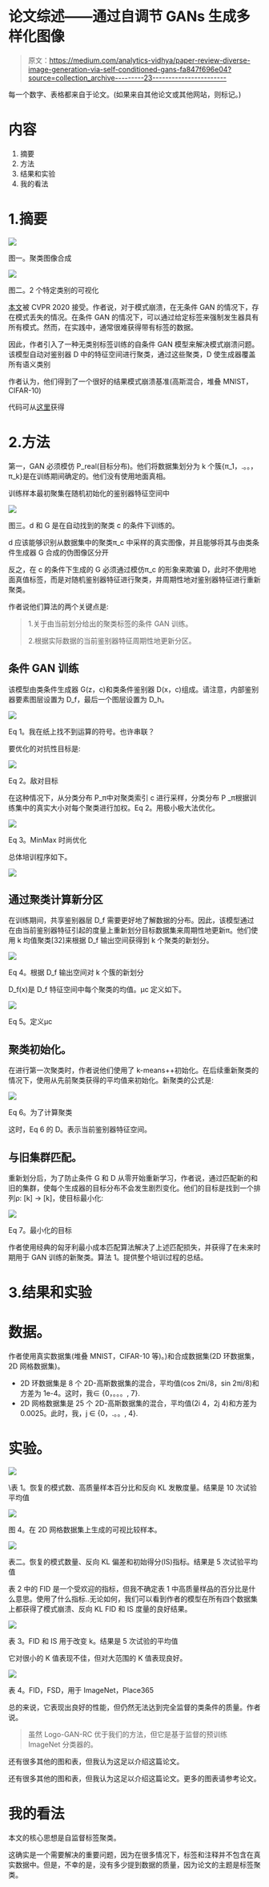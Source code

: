 # 论文综述——通过自调节 GANs 生成多样化图像

> 原文：<https://medium.com/analytics-vidhya/paper-review-diverse-image-generation-via-self-conditioned-gans-fa847f696e04?source=collection_archive---------23----------------------->

每一个数字、表格都来自于论文。(如果来自其他论文或其他网站，则标记。)

# 内容

1.  摘要
2.  方法
3.  结果和实验
4.  我的看法

# 1.摘要

![](img/574fd44cc776586a72be5c05eac85b14.png)

图一。聚类图像合成

![](img/872b389df64e56110e83a4f3394d1a5f.png)

图二。2 个特定类别的可视化

[本文](https://arxiv.org/abs/2006.10728)被 CVPR 2020 接受。作者说，对于模式崩溃，在无条件 GAN 的情况下，存在模式丢失的情况。在条件 GAN 的情况下，可以通过给定标签来强制发生器具有所有模式。然而，在实践中，通常很难获得带有标签的数据。

因此，作者引入了一种无类别标签训练的自条件 GAN 模型来解决模式崩溃问题。该模型自动对鉴别器 D 中的特征空间进行聚类，通过这些聚类，D 使生成器覆盖所有语义类别

作者认为，他们得到了一个很好的结果模式崩溃基准(高斯混合，堆叠 MNIST，CIFAR-10)

代码可从[这里](https://github.com/stevliu/self-conditioned-gan)获得

# 2.方法

第一，GAN 必须模仿 P_real(目标分布)。他们将数据集划分为 k 个簇{π_1，.。。，π_k}是在训练期间确定的。他们没有使用地面真相。

训练样本最初聚集在随机初始化的鉴别器特征空间中

![](img/3132eb391a5c1601a69b5798c1b18a38.png)

图三。d 和 G 是在自动找到的聚类 c 的条件下训练的。

d 应该能够识别从数据集中的聚类π_c 中采样的真实图像，并且能够将其与由类条件生成器 G 合成的伪图像区分开

反之，在 c 的条件下生成的 G 必须通过模仿π_c 的形象来欺骗 D，此时不使用地面真值标签，而是对随机鉴别器特征进行聚类，并周期性地对鉴别器特征进行重新聚类。

作者说他们算法的两个关键点是:

> 1.关于由当前划分给出的聚类标签的条件 GAN 训练。
> 
> 2.根据实际数据的当前鉴别器特征周期性地更新分区。

## 条件 GAN 训练

该模型由类条件生成器 G(z，c)和类条件鉴别器 D(x，c)组成。请注意，内部鉴别器要素图层设置为 D_f，最后一个图层设置为 D_h。

![](img/4d93c9ca76e07b2d1de137a755f95e49.png)

Eq 1。我在纸上找不到运算的符号。也许串联？

要优化的对抗性目标是:

![](img/57e6ec880da964fb616e85a00c76b954.png)

Eq 2。敌对目标

在这种情况下，从分类分布 P_π中对聚类索引 c 进行采样，分类分布 P _π根据训练集中的真实大小对每个聚类进行加权。Eq 2。用极小极大法优化。

![](img/55b63e4892c98d6aac80e7df0200dffe.png)

Eq 3。MinMax 时尚优化

总体培训程序如下。

![](img/28f8dd2d27932cde7a340ac0bdc44063.png)

## 通过聚类计算新分区

在训练期间，共享鉴别器层 D_f 需要更好地了解数据的分布。因此，该模型通过在由当前鉴别器特征引起的度量上重新划分目标数据集来周期性地更新π。他们使用 k 均值聚类[32]来根据 D_f 输出空间获得到 k 个聚类的新划分。

![](img/64e9b9cc0bc793af4b6ca7fb4ab4c2b2.png)

Eq 4。根据 D_f 输出空间对 k 个簇的新划分

D_f(x)是 D_f 特征空间中每个聚类的均值。μc 定义如下。

![](img/0878df38bffb04f33d0275bdfdf4a790.png)

Eq 5。定义μc

## 聚类初始化。

在进行第一次聚类时，作者说他们使用了 k-means++初始化。在后续重新聚类的情况下，使用从先前聚类获得的平均值来初始化。新聚类的公式是:

![](img/0f1b4c17ae3f70cc18c461794016f3af.png)

Eq 6。为了计算聚类

这时，Eq 6 的 D。表示当前鉴别器特征空间。

## 与旧集群匹配。

重新划分后，为了防止条件 G 和 D 从零开始重新学习，作者说，通过匹配新的和旧的集群，使每个生成器的目标分布不会发生剧烈变化。他们的目标是找到一个排列ρ: [k] → [k]，使目标最小化:

![](img/09fd5c57a963afa63c5391c6dc1a8310.png)

Eq 7。最小化的目标

作者使用经典的匈牙利最小成本匹配算法解决了上述匹配损失，并获得了在未来时期用于 GAN 训练的新聚类。算法 1。提供整个培训过程的总结。

# 3.结果和实验

# 数据。

作者使用真实数据集(堆叠 MNIST，CIFAR-10 等)。)和合成数据集(2D 环数据集，2D 网格数据集)。

*   2D 环数据集是 8 个 2D-高斯数据集的混合，平均值(cos 2πi/8，sin 2πi/8)和方差为 1e-4。这时，我∈ {0，。。。, 7}.
*   2D 网格数据集是 25 个 2D-高斯数据集的混合，平均值(2i 4，2j 4)和方差为 0.0025。此时，我，j ∈ {0，.。。, 4}.

# 实验。

![](img/de18f38c21112f79d9c402fd9c698a66.png)

\表 1。恢复的模式数、高质量样本百分比和反向 KL 发散度量。结果是 10 次试验平均值

![](img/6668710828f042ef44684b708f0c98ea.png)

图 4。在 2D 网格数据集上生成的可视比较样本。

![](img/147c789691bf7a17f135e7aa8e3bb0b2.png)

表二。恢复的模式数量、反向 KL 偏差和初始得分(IS)指标。结果是 5 次试验平均值

表 2 中的 FID 是一个受欢迎的指标，但我不确定表 1 中高质量样品的百分比是什么意思。使用了什么指标..无论如何，我们可以看到作者的模型在所有四个数据集上都获得了模式崩溃、反向 KL FID 和 IS 度量的良好结果。

![](img/52d784bd970e35e832550188b00ec1ff.png)

表 3。FID 和 IS 用于改变 k。结果是 5 次试验的平均值

它对很小的 K 值表现不佳，但对大范围的 K 值表现良好。

![](img/e4874919a2b2e0b054c31e4a0b019c61.png)

表 4。FID，FSD，用于 ImageNet，Place365

总的来说，它表现出良好的性能，但仍然无法达到完全监督的类条件的质量。作者说。

> 虽然 Logo-GAN-RC 优于我们的方法，但它是基于监督的预训练 ImageNet 分类器的。

还有很多其他的图和表，但我认为这足以介绍这篇论文。

还有很多其他的图和表，但我认为这足以介绍这篇论文。更多的图表请参考论文。

# 我的看法

本文的核心思想是自监督标签聚类。

这确实是一个需要解决的重要问题，因为在很多情况下，标签和注释并不包含在真实数据中。但是，不幸的是，没有多少提到数据的质量，因为论文的主题是标签聚类。